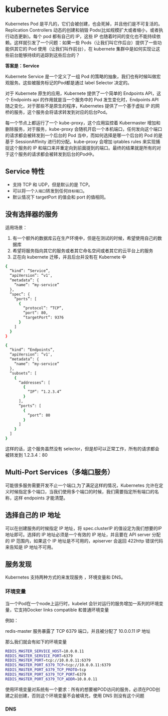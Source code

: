 # kubernetes Service

Kubernetes Pod 是平凡的，它们会被创建，也会死掉，并且他们是不可复活的。 Replication Controllers 动态的创建和销毁 Pods(比如规模扩大或者缩小，或者执行动态更新)。每个 pod 都有自己的 IP，这些 IP 也随着时间的变化也不能持续依赖。这样就引发了一个问题：如果一些 Pods（让我们叫它作后台）提供了一些功能供其它的 Pod 使用（让我们叫作前台），在 kubernete 集群中是如何实现让这些前台能够持续的追踪到这些后台的？

**答案是：Service**

Kubernete Service 是一个定义了一组 Pod 的策略的抽象，我们也有时候叫做宏观服务。这些被服务标记的Pod都是通过 label Selector 决定的。

对于 Kubernete 原生的应用，Kubernete 提供了一个简单的 Endpoints API，这个 Endpoints api 的作用就是当一个服务中的 Pod 发生变化时，Endpoints API 随之变化，对于那些不是原生的程序，Kubernetes 提供了一个基于虚拟 IP 的网桥的服务，这个服务会将请求转发到对应的后台Pod。

每一个节点上都运行了一个 kube-proxy，这个应用监控着 Kubermaster 增加和删除服务，对于服务，kube-proxy 会随机开启一个本机端口，任何发向这个端口的请求都会被转发到一个后台的 Pod 当中，而如何选择是哪一个后台的 Pod 的是基于 SessionAffinity 进行的分配。kube-proxy 会增加 iptables rules 来实现捕捉这个服务的 IP 和端口来并重定向到前面提到的端口。最终的结果就是所有的对于这个服务的请求都会被转发到后台的Pod中。

## Service 特性

- 支持 TCP 和 UDP，但是默认的是 TCP。
- 可以将一个`入端口`转发到任何`目标端口`。
- 默认情况下 targetPort 的值会和 port 的值相同。

## 没有选择器的服务

适用场景：

1. 有一个额外的数据库云在生产环境中，但是在测试的时候，希望使用自己的数据库
2. 希望将服务指向其它的服务或者其它命名空间或者其它的云平台上的服务
3. 正在向 kubernete 迁移，并且后台并没有在 Kubernete 中

```sh
{
  “kind”: “Service”,
  “apiVersion”: “v1″,
  “metadata”: {
    “name”: “my-service”
  },
  “spec”: {
    “ports”: [
      {
        “protocol”: “TCP”,
        “port”: 80,
        “targetPort”: 9376
      }
    ]
  }
}
```

```sh
{
  “kind”: “Endpoints”,
  “apiVersion”: “v1″,
  “metadata”: {
    “name”: “my-service”
  },
  “subsets”: [
    {
      “addresses”: [
        {
          “IP”: “1.2.3.4”
        }
      ],
      “ports”: [
        {
          “port”: 80
        }
      ]
    }
  ]
}
```

这样的话，这个服务虽然没有 selector，但是却可以正常工作，所有的请求都会被转发到 1.2.3.4：80

## Multi-Port Services（多端口服务）

可能很多服务需要开发不止一个端口,为了满足这样的情况，Kubernetes 允许在定义时候指定多个端口，当我们使用多个端口的时候，我们需要指定所有端口的名称，这样 endpoints 才能清楚。

## 选择自己的 IP 地址

可以在创建服务的时候指定 IP 地址，将 spec.clusterIP 的值设定为我们想要的IP地址即可。选择的 IP 地址必须是一个有效的 IP 地址，并且要在 API server 分配的 IP 范围内，如果这个 IP 地址是不可用的，apiserver 会返回 422http 错误代码来告知是 IP 地址不可用。

## 服务发现

Kubernetes 支持两种方式的来发现服务 ，环境变量和 DNS。

### 环境变量

当一个Pod在一个node上运行时，kubelet 会针对运行的服务增加一系列的环境变量，它支持Docker links compatible 和普通环境变量

例如：

redis-master 服务暴露了 TCP 6379 端口，并且被分配了 10.0.0.11 IP 地址

那么我们就会有如下的环境变量

```sh
REDIS_MASTER_SERVICE_HOST=10.0.0.11
REDIS_MASTER_SERVICE_PORT=6379
REDIS_MASTER_PORT=tcp://10.0.0.11:6379
REDIS_MASTER_PORT_6379_TCP=tcp://10.0.0.11:6379
REDIS_MASTER_PORT_6379_TCP_PROTO=tcp
REDIS_MASTER_PORT_6379_TCP_PORT=6379
REDIS_MASTER_PORT_6379_TCP_ADDR=10.0.0.11
```

使用环境变量对系统有一个要求：所有的想要被POD访问的服务，必须在POD创建之前创建，否则这个环境变量不会被填充，使用 DNS 则没有这个问题

### DNS
